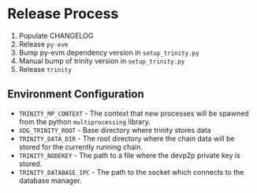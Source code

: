 # Release Process

1. Populate CHANGELOG
2. Release `py-evm`
3. Bump py-evm dependency version in `setup_trinity.py`
3. Manual bump of trinity version in `setup_trinity.py`
4. Release `trinity`


## Environment Configuration

- `TRINITY_MP_CONTEXT` - The context that new processes will be spawned from the python `multiprocessing` library.
- `XDG_TRINITY_ROOT` - Base directory where trinity stores data
- `TRINITY_DATA_DIR` - The root directory where the chain data will be stored for the currently running chain.
- `TRINITY_NODEKEY` - The path to a file where the devp2p private key is stored.
- `TRINITY_DATABASE_IPC` - The path to the socket which connects to the database manager.
